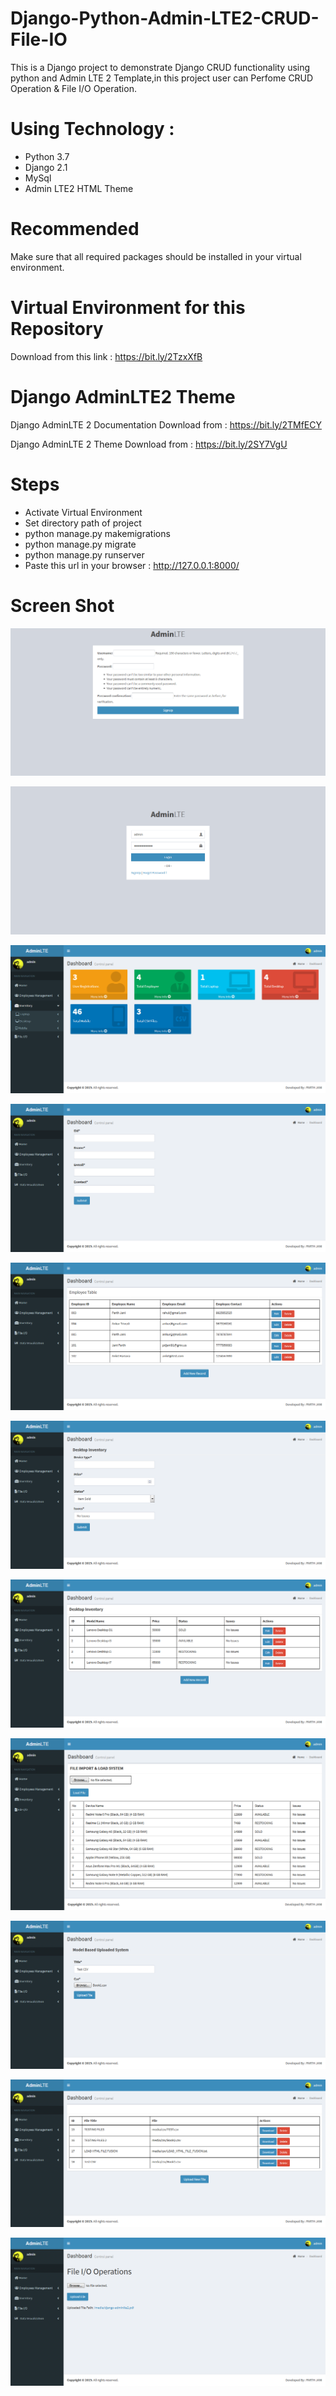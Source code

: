 # Django-Python-Admin-LTE2-CRUD-File-IO
This is a Django project to demonstrate Django CRUD functionality using python and Admin LTE 2 Template,in this project user can Perfome CRUD Operation &amp; File I/O Operation.

# Using Technology :
- Python 3.7
- Django 2.1
- MySql
- Admin LTE2 HTML Theme

# Recommended
Make sure that all required packages should be installed in your virtual environment.

# Virtual Environment for this Repository
Download from this link : https://bit.ly/2TzxXfB

# Django AdminLTE2 Theme 
Django AdminLTE 2 Documentation Download from : https://bit.ly/2TMfECY

Django AdminLTE 2 Theme Download from : https://bit.ly/2SY7VgU

# Steps
- Activate Virtual Environment
- Set directory path of project
- python manage.py makemigrations
- python manage.py migrate
- python manage.py runserver
- Paste this url in your browser : http://127.0.0.1:8000/

# Screen Shot
![](images/signup.png)

![](images/login.png)

![](images/Home.png)

![](images/Emp_Add.png)

![](images/Emp_Table.png)

![](images/desktop_add.png)

![](images/desktop_inventory_table.png)

![](images/File_IO.png)

![](images/model_based_IO.png)

![](images/File_IO_table.png)

![](images/File_IO_Oprtaions.png)
